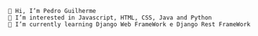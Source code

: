 

    👋 Hi, I’m Pedro Guilherme
    👀 I’m interested in Javascript, HTML, CSS, Java and Python
    🌱 I’m currently learning Django Web FrameWork e Django Rest FrameWork 
